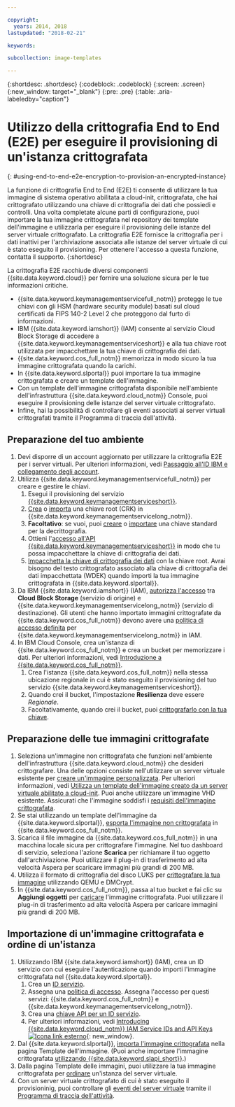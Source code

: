 ```yaml
---

copyright:
  years: 2014, 2018
lastupdated: "2018-02-21"

keywords:

subcollection: image-templates

---
```


{:shortdesc: .shortdesc}
{:codeblock: .codeblock}
{:screen: .screen}
{:new_window: target="_blank"}
{:pre: .pre}
{:table: .aria-labeledby="caption"}


# Utilizzo della crittografia End to End (E2E) per eseguire il provisioning di un'istanza crittografata
{: #using-end-to-end-e2e-encryption-to-provision-an-encrypted-instance}

La funzione di crittografia End to End (E2E) ti consente di utilizzare la tua immagine di sistema operativo abilitata a cloud-init, crittografata, che hai crittografato utilizzando una chiave di crittografia dei dati che possiedi e controlli. Una volta completate alcune parti di configurazione, puoi importare la tua immagine crittografata nel repository dei template dell'immagine e utilizzarla per eseguire il provisioning delle istanze del server virtuale crittografato. La crittografia E2E fornisce la crittografia per i dati inattivi per l'archiviazione associata alle istanze del server virtuale di cui è stato eseguito il provisioning. Per ottenere l'accesso a questa funzione, contatta il supporto.
{:shortdesc}

La crittografia E2E racchiude diversi componenti {{site.data.keyword.cloud}} per fornire una soluzione sicura per le tue informazioni critiche.

* {{site.data.keyword.keymanagementservicefull_notm}} protegge le tue chiavi con gli HSM (hardware security module) basati sul cloud certificati da FIPS 140-2 Level 2 che proteggono dal furto di informazioni.
* IBM {{site.data.keyword.iamshort}} (IAM) consente al servizio Cloud Block Storage di accedere a {{site.data.keyword.keymanagementserviceshort}} e alla tua chiave root utilizzata per impacchettare la tua chiave di crittografia dei dati.
* {{site.data.keyword.cos_full_notm}} memorizza in modo sicuro la tua immagine crittografata quando la carichi.
* In {{site.data.keyword.slportal}} puoi importare la tua immagine crittografata e creare un template dell'immagine.
* Con un template dell'immagine crittografata disponibile nell'ambiente dell'infrastruttura {{site.data.keyword.cloud_notm}} Console, puoi eseguire il provisioning delle istanze del server virtuale crittografato.
* Infine, hai la possibilità di controllare gli eventi associati ai server virtuali crittografati tramite il Programma di traccia dell'attività.

## Preparazione del tuo ambiente

1. Devi disporre di un account aggiornato per utilizzare la crittografia E2E per i server virtuali. Per ulteriori informazioni, vedi [Passaggio all'ID IBM e collegamento degli account](/docs/account?topic=account-unifyingaccounts).
2. Utilizza {{site.data.keyword.keymanagementservicefull_notm}} per creare e gestire le chiavi.
      1. Esegui il provisioning del servizio [{{site.data.keyword.keymanagementserviceshort}}](/docs/services/key-protect?topic=key-protect-provision#provision).
      2. [Crea](/docs/services/key-protect?topic=key-protect-create-root-keys#create-root-keys) o [importa](/docs/services/key-protect?topic=key-protect-import-root-keys#import-root-keys) una chiave root (CRK) in {{site.data.keyword.keymanagementservicelong_notm}}.
      3. **Facoltativo**: se vuoi, puoi [creare](/docs/services/key-protect?topic=key-protect-create-standard-keys#create-standard-keys) o [importare](/docs/services/key-protect?topic=key-protect-import-standard-keys#import-standard-keys) una chiave standard per la decrittografia.
      4. Ottieni l'[accesso all'API {{site.data.keyword.keymanagementserviceshort}}](/docs/services/key-protect?topic=key-protect-set-up-api#set-up-api) in modo che tu possa impacchettare la chiave di crittografia dei dati.
      5. [Impacchetta la chiave di crittografia dei dati](/docs/services/key-protect?topic=key-protect-wrap-keys#wrap-keys) con la chiave root. Avrai bisogno del testo crittografato associato alla chiave di crittografia dei dati impacchettata (WDEK) quando importi la tua immagine crittografata in {{site.data.keyword.slportal}}.
3. Da IBM {{site.data.keyword.iamshort}} (IAM), [autorizza l'accesso](/docs/iam?topic=iam-serviceauth#create-an-authorization) tra **Cloud Block Storage** (servizio di origine) e {{site.data.keyword.keymanagementservicelong_notm}} (servizio di destinazione). Gli utenti che hanno importato immagini crittografate da {{site.data.keyword.cos_full_notm}} devono avere una [politica di accesso definita](/docs/iam?topic=iam-userroles) per {{site.data.keyword.keymanagementservicelong_notm}} in IAM.
4. In IBM Cloud Console, crea un'istanza di {{site.data.keyword.cos_full_notm}} e crea un bucket per memorizzare i dati. Per ulteriori informazioni, vedi [Introduzione a {{site.data.keyword.cos_full_notm}}](/docs/services/cloud-object-storage?topic=cloud-object-storage-getting-started-console-#getting-started-console-).
      1. Crea l'istanza {{site.data.keyword.cos_full_notm}} nella stessa ubicazione regionale in cui è stato eseguito il provisioning del tuo servizio {{site.data.keyword.keymanagementserviceshort}}.
      2. Quando crei il bucket, l'impostazione **Resilienza** deve essere _Regionale_.
      3. Facoltativamente, quando crei il bucket, puoi [crittografarlo con la tua chiave](/docs/services/cloud-object-storage/basics?topic=cloud-object-storage-manage-encryption#sse-kp).   

## Preparazione delle tue immagini crittografate

1. Seleziona un'immagine non crittografata che funzioni nell'ambiente dell'infrastruttura {{site.data.keyword.cloud_notm}} che desideri crittografare. Una delle opzioni consiste nell'utilizzare un server virtuale esistente per [creare un'immagine personalizzata](/docs/infrastructure/image-templates?topic=image-templates-creating-an-image-template). Per ulteriori informazioni, vedi [Utilizza un template dell'immagine creato da un server virtuale abilitato a cloud-init](/docs/infrastructure/image-templates?topic=image-templates-provisioning-with-a-cloud-init-enabled-image#work-with-a-standard-image-created-from-a-cloud-init-provisioned-virtual-server). Puoi anche utilizzare un'immagine VHD esistente. Assicurati che l'immagine soddisfi i [requisiti dell'immagine crittografata](/docs/infrastructure/image-templates?topic=image-templates-creating-an-encrypted-image#encrypted-image-reqs).
2. Se stai utilizzando un template dell'immagine da {{site.data.keyword.slportal}}, [esporta l'immagine non crittografata](/docs/infrastructure/image-templates?topic=image-templates-exporting-to-ibm-cos) in {{site.data.keyword.cos_full_notm}}.
3. Scarica il file immagine da {{site.data.keyword.cos_full_notm}} in una macchina locale sicura per crittografare l'immagine. Nel tuo dashboard di servizio, seleziona l'azione **Scarica** per richiamare il tuo oggetto dall'archiviazione. Puoi utilizzare il plug-in di trasferimento ad alta velocità Aspera per scaricare immagini più grandi di 200 MB.
4. Utilizza il formato di crittografia del disco LUKS per [crittografare la tua immagine](/docs/infrastructure/image-templates?topic=image-templates-creating-an-encrypted-image#luks-disk-encryption) utilizzando QEMU e DMCrypt.
5. In {{site.data.keyword.cos_full_notm}}, passa al tuo bucket e fai clic su **Aggiungi oggetti** per [caricare](/docs/services/cloud-object-storage/basics?topic=cloud-object-storage-upload-data#uploading-data) l'immagine crittografata. Puoi utilizzare il plug-in di trasferimento ad alta velocità Aspera per caricare immagini più grandi di 200 MB.

## Importazione di un'immagine crittografata e ordine di un'istanza

1. Utilizzando IBM {{site.data.keyword.iamshort}} (IAM), crea un ID servizio con cui eseguire l'autenticazione quando importi l'immagine crittografata nel {{site.data.keyword.slportal}}.
      1. Crea un [ID servizio](/docs/iam?topic=iam-serviceids#serviceids).
      2. Assegna una [politica di accesso](/docs/iam?topic=iam-serviceidpolicy#serviceidpolicy). Assegna l'accesso per questi servizi: {{site.data.keyword.cos_full_notm}} e {{site.data.keyword.keymanagementservicelong_notm}}.
      3. Crea una [chiave API per un ID servizio](/docs/iam?topic=iam-serviceidapikeys#creating-an-api-key-for-a-service-id).
      4. Per ulteriori informazioni, vedi [Introducing {{site.data.keyword.cloud_notm}} IAM Service IDs and API Keys ![Icona link esterno](../../icons/launch-glyph.svg "Icona link esterno")](https://www.ibm.com/blogs/bluemix/2017/10/introducing-ibm-cloud-iam-service-ids-api-keys/){: new_window}.
2. Dal {{site.data.keyword.slportal}}, [importa l'immagine crittografata](/docs/infrastructure/image-templates?topic=image-templates-preparing-and-importing-images#import-icos) nella pagina Template dell'immagine. (Puoi anche importare l'immagine crittografata [utilizzando {{site.data.keyword.slapi_short}}](/docs/infrastructure/image-templates?topic=image-templates-importing-an-encrypted-image-by-using-the-softlayer-api).)
3. Dalla pagina Template delle immagini, puoi utilizzare la tua immagine crittografata per [ordinare](/docs/infrastructure/image-templates?topic=image-templates-ordering-an-instance-from-an-image-template) un'istanza del server virtuale.
4. Con un server virtuale crittografato di cui è stato eseguito il provisioninig, puoi controllare gli [eventi del server virtuale](/docs/vsi?topic=virtual-servers-at_events#at_events) tramite il [Programma di traccia dell'attività](/docs/services/cloud-activity-tracker?topic=cloud-activity-tracker-activity_tracker_ov).
